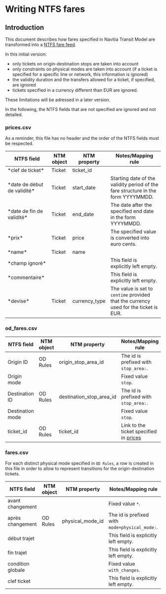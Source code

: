 # Writing NTFS fares
## Introduction
This document describes how fares specified in Navitia Transit Model are transformed into a [NTFS fare feed](https://github.com/CanalTP/navitia/blob/dev/documentation/ntfs/ntfs_fare_extension_fr.md).

In this initial version:
- only tickets on origin-destination stops are taken into account
- only constraints on physical modes are taken into account (if a ticket is specified for a specific line or network, this information is ignored)
- the validity duration and the transfers allowed for a ticket, if specified, are ignored
- tickets specified in a currency different than EUR are ignored.

These limitations will be adressed in a later version.

In the following, the NTFS fields that are not specified are ignored and not detailed.

### prices.csv
As a reminder, this file has no header and the order of the NTFS fields must be respected.

NTFS field | NTM object | NTM property | Notes/Mapping rule
--- | --- | --- | ---
\*clef de ticket\* | Ticket | ticket_id |
\*date de début de validité\* | Ticket | start_date | Starting date of the validity period of the fare structure in the form YYYYMMDD.
\*date de fin de validité\* | Ticket | end_date | The date after the specified end date in the form YYYYMMDD.
\*prix\* | Ticket | price | The specified value is converted into euro cents.
\*name\* | Ticket | name | 
\*champ ignoré\* | | | This field is explicitly left empty.
\*commentaire\* | | | This field is explicitly left empty.
\*devise\* | Ticket | currency_type | The value is set to `centime` provided that the currency used for the ticket is EUR.

### od_fares.csv

NTFS field | NTM object | NTM property | Notes/Mapping rule
--- | --- | --- | ---
Origin ID | OD Rules | origin_stop_area_id | The id is prefixed with `stop_area:`.
Origin mode | | | Fixed value `stop`.
Destination ID | OD Rules | destination_stop_area_id | The id is prefixed with `stop_area:`.
Destination mode | | | Fixed value `stop`.
ticket_id | OD Rules | ticket_id | Link to the ticket specified in [prices](#pricescsv)

### fares.csv
For each distinct physical mode specified in `OD Rules`, a row is created in this file in order to allow to represent transitions for the origin-destination tickets.

NTFS field | NTM object | NTM property | Notes/Mapping rule
--- | --- | --- | ---
avant changement | | | Fixed value `*`.
après changement | OD Rules | physical_mode_id | The id is prefixed with `mode=physical_mode:`.
début trajet | | | This field is explicitly left empty.
fin trajet | | | This field is explicitly left empty.
condition globale | | | Fixed value `with_changes`.
clef ticket | | | This field is explicitly left empty.
